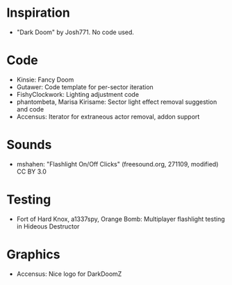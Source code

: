 # Inspiration
* "Dark Doom" by Josh771. No code used.

# Code
* Kinsie: Fancy Doom
* Gutawer: Code template for per-sector iteration
* FishyClockwork: Lighting adjustment code
* phantombeta, Marisa Kirisame: Sector light effect removal suggestion and code
* Accensus: Iterator for extraneous actor removal, addon support

# Sounds
* mshahen: "Flashlight On/Off Clicks" (freesound.org, 271109, modified) CC BY 3.0

# Testing
* Fort of Hard Knox, a1337spy, Orange Bomb: Multiplayer flashlight testing in Hideous Destructor

# Graphics
* Accensus: Nice logo for DarkDoomZ
